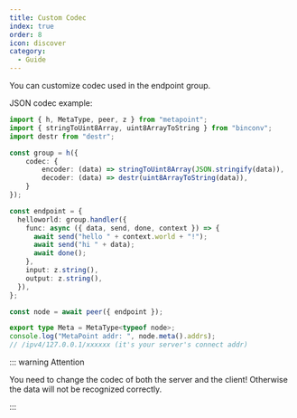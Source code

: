 ```yaml
---
title: Custom Codec
index: true
order: 8
icon: discover
category:
  - Guide
---
```


You can customize codec used in the endpoint group.

JSON codec example:

```ts {6-9}
import { h, MetaType, peer, z } from "metapoint";
import { stringToUint8Array, uint8ArrayToString } from "binconv";
import destr from "destr";

const group = h({
    codec: {
        encoder: (data) => stringToUint8Array(JSON.stringify(data)),
        decoder: (data) => destr(uint8ArrayToString(data)),
    }
});

const endpoint = {
  helloworld: group.handler({
    func: async ({ data, send, done, context }) => {
      await send("hello " + context.world + "!");
      await send("hi " + data);
      await done();
    },
    input: z.string(),
    output: z.string(),
  }),
};

const node = await peer({ endpoint });

export type Meta = MetaType<typeof node>;
console.log("MetaPoint addr: ", node.meta().addrs);
// /ipv4/127.0.0.1/xxxxxx (it's your server's connect addr)
```

::: warning Attention

You need to change the codec of both the server and the client! Otherwise the data will not be recognized correctly.

:::
